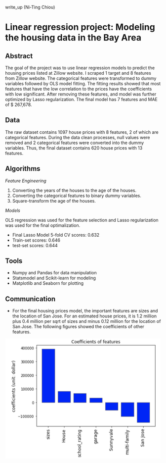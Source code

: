 write_up (Ni-Ting Chiou)

# Linear regression project: Modeling the housing data in the Bay Area

## Abstract

The goal of the project was to use linear regression models to predict the housing prices listed at Zillow website. I scraped 1 target and 8 features from Zillow website.  The categorical features were transformed to dummy variables followed by OLS model fitting. The fitting results showed that most features that have the low correlation to the prices have the coefficients with low significant. After removing these features, and model was further optimized by Lasso regularization. The final model has 7 features and MAE of $ 267,678.


## Data

The raw dataset contains 1097 house prices with 8 features, 2 of which are categorical features. During the data clean processes, null values were removed and 2 categorical features were converted into the dummy variables. Thus, the final dataset contains 620 house prices with 13 features.
  
## Algorithms

*Feature Engineering*
1.	Converting the years of the houses to the age of the houses.
2.	Converting the categorical features to binary dummy variables.
3.	Square-transform the age of the houses.

*Models* <br> 

OLS regression was used for the feature selection and Lasso regularization was used for the final optimalization.
* Final Lasso Model 5-fold CV scores:
0.632
* Train-set scores:
0.646
* test-set scores:
0.644



## Tools
* Numpy and Pandas for data manipulation
* Statsmodel and Scikit-learn for modeling
* Matplotlib and Seaborn for plotting



## Communication
* For the final housing prices model, the important features are sizes and the location of San Jose. For an estimated house prices, it is 1.2 million plus 0.4 million per sqrt of sizes and minus 0.12 million for the location of San Jose. The following figures showed the coefficients of other features.

![alt text](https://github.com/chiouNT/Linear_regression/blob/main/Images/Final_model.png)
